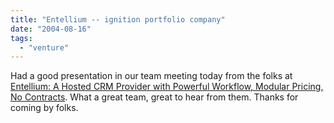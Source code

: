 ```yaml
---
title: "Entellium -- ignition portfolio company"
date: "2004-08-16"
tags: 
  - "venture"
---
```


Had a good presentation in our team meeting today from the folks at [Entellium: A Hosted CRM Provider with Powerful Workflow, Modular Pricing, No Contracts](http://www.entellium.com/ "Welcome to Entellium: A Hosted CRM Provider with Powerful Workflow, Modular Pricing, No Contracts"). What a great team, great to hear from them. Thanks for coming by folks.
